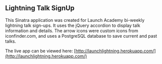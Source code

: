 ## Lightning Talk SignUp

This Sinatra application was created for Launch Academy bi-weekly lightning talk sign-ups. It uses the jQuery accordion to display talk information and details. The arrow icons were custom icons from iconfinder.com, and uses a PostgreSQL database to save current and past talks.

The live app can be viewed here: [http://launchlightning.herokuapp.com/](http://launchlightning.herokuapp.com/)
